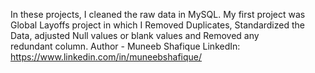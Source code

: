 In these projects, I cleaned the raw data in MySQL. My first project was Global Layoffs project in which I Removed Duplicates, Standardized the Data, adjusted Null values or blank values and
Removed any redundant column.
Author - Muneeb Shafique 
LinkedIn: https://www.linkedin.com/in/muneebshafique/
